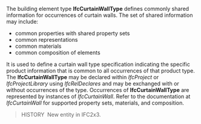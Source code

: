 The building element type **IfcCurtainWallType** defines commonly shared information for occurrences of curtain walls. The set of shared information may include:

* common properties with shared property sets
* common representations
* common materials
* common composition of elements

It is used to define a curtain wall type specification indicating the specific product information that is common to all occurrences of that product type. The **IfcCurtainWallType** may be declared within _IfcProject_ or _IfcProjectLibrary_ using _IfcRelDeclares_ and may be exchanged with or without occurrences of the type. Occurrences of **IfcCurtainWallType** are represented by instances of _IfcCurtainWall_. Refer to the documentation at _IfcCurtainWall_ for supported property sets, materials, and composition.

> HISTORY&nbsp; New entity in IFC2x3.
